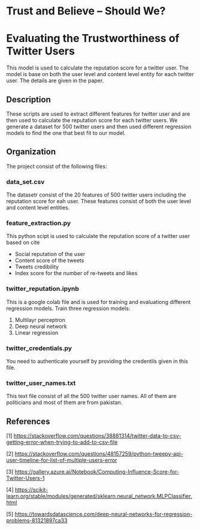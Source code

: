 #      Trust and Believe – Should We?
# Evaluating the Trustworthiness of Twitter Users

This model is used to calculate the reputation score for a twitter user. The model is base on both the user level and content level entity for each twitter user. The details are given in the paper.

## Description
These scripts are used to extract different features for twitter user and are then used to calculate the reputation score for each twitter users. We generate a dataset for 500 twitter users and then used different regression models to find the one that best fit to our model.

## Organization
The project consist of the following files:
### data_set.csv
The datasetr consist of the 20 features of 500 twitter users including the reputation score for eah user. These features consist of both the user level and content level entities.
### feature_extraction.py
This python scipt is used to calculate the reputation score of a twitter user based on cite

- Social reputation of the user
- Content score of the tweets
- Tweets credibility
- Index score for the number of re-tweets and likes

### twitter_reputation.ipynb
This is a google colab file and is used for training and evaluationg different regression models.
Train three regression models:
1. Multilayr perceptron
2. Deep neural network
3. Linear regression
### twitter_credentials.py
You need to authenticate yourself by providing the credentils given in this file.
### twitter_user_names.txt
This text file consist of all the 500 twitter user names. All of them are politicians and most of them are from pakistan. 

## References
[1] https://stackoverflow.com/questions/38881314/twitter-data-to-csv-getting-error-when-trying-to-add-to-csv-file

[2] https://stackoverflow.com/questions/48157259/python-tweepy-api-user-timeline-for-list-of-multiple-users-error

[3] https://gallery.azure.ai/Notebook/Computing-Influence-Score-for-Twitter-Users-1

[4] https://scikit-learn.org/stable/modules/generated/sklearn.neural_network.MLPClassifier.html

[5] https://towardsdatascience.com/deep-neural-networks-for-regression-problems-81321897ca33
